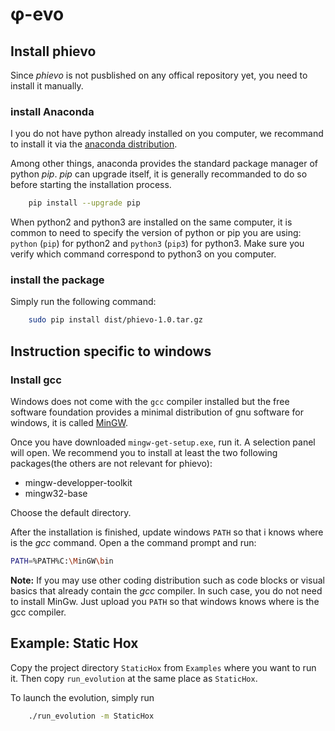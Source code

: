 # φ-evo

## Install phievo


Since _phievo_ is not pusblished on any offical repository yet, you need to install it manually.

### install Anaconda
I you do not have python already installed on you computer, we recommand to install it via the [anaconda distribution](https://www.continuum.io/downloads).

Among other things, anaconda provides the standard package manager of python _pip_. _pip_ can upgrade itself, it is generally recommanded to do so before starting the installation process.

```bash
	pip install --upgrade pip
```

When python2 and python3 are installed on the same computer, it is common to need to specify the version of python or pip you are using: `python` (`pip`) for python2 and `python3` (`pip3`) for python3. Make sure you verify which command correspond to python3 on you computer.

### install the package


Simply run the following command:
```bash
	sudo pip install dist/phievo-1.0.tar.gz
```

## Instruction specific to windows

### Install gcc
Windows does not come with the `gcc` compiler installed but the free software foundation provides a minimal distribution of gnu software for windows, it is called [MinGW](http://mingw.org/).

Once you have downloaded `mingw-get-setup.exe`, run it. A selection panel will open. We recommend you to install at least the two following packages(the others are not relevant for phievo):
- mingw-developper-toolkit
- mingw32-base

Choose the default directory.

After the installation is finished, update windows `PATH` so that i knows where is the _gcc_ command. Open a the command prompt and run:

```bash
PATH=%PATH%C:\MinGW\bin
```

**Note:** If you may use other coding distribution such as code blocks or visual basics that already  contain the _gcc_ compiler. In such case, you do not need to install MinGw. Just upload you `PATH` so that windows knows where is the gcc compiler.

## Example: Static Hox

Copy the project directory `StaticHox` from `Examples` where you want to run it. Then copy `run_evolution` at the same place as `StaticHox`.

To launch the evolution, simply run

```bash
	./run_evolution -m StaticHox
```
